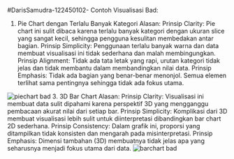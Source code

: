 #DarisSamudra-122450102-
Contoh Visualisasi Bad:
1. Pie Chart dengan Terlalu Banyak Kategori
Alasan:
Prinsip Clarity: Pie chart ini sulit dibaca karena terlalu banyak kategori dengan ukuran slice yang sangat kecil, sehingga pengguna kesulitan membedakan antar bagian.
Prinsip Simplicity: Penggunaan terlalu banyak warna dan data membuat visualisasi ini tidak sederhana dan malah membingungkan.
Prinsip Alignment: Tidak ada tata letak yang rapi, urutan kategori tidak jelas dan tidak membantu dalam membandingkan nilai data.
Prinsip Emphasis: Tidak ada bagian yang benar-benar menonjol. Semua elemen terlihat sama pentingnya sehingga tidak ada fokus utama.

![piechart bad](https://github.com/user-attachments/assets/954e9050-97b2-46f3-a910-51af24552cad)
3. 3D Bar Chart
Alasan:
Prinsip Clarity: Visualisasi ini membuat data sulit dipahami karena perspektif 3D yang mengganggu pembacaan akurat nilai dari setiap bar.
Prinsip Simplicity: Komplikasi dari 3D membuat visualisasi lebih sulit untuk diinterpretasi dibandingkan bar chart 2D sederhana.
Prinsip Consistency: Dalam grafik ini, proporsi yang ditampilkan tidak konsisten dan mengarah pada misinterpretasi.
Prinsip Emphasis: Dimensi tambahan (3D) membuatnya tidak jelas apa yang seharusnya menjadi fokus utama dari data.
![barchart bad](https://github.com/user-attachments/assets/42c6a40b-ff04-44b5-964c-0bd0da657a39)
